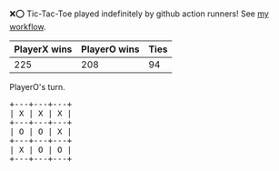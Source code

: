 :x::o: Tic-Tac-Toe played indefinitely by github action runners! See [my workflow](.github/workflows/play.yaml).

|PlayerX wins|PlayerO wins|Ties|
|-|-|-|
|225|208|94|

PlayerO's turn.

<pre>
+---+---+---+
| X | X | X |
+---+---+---+
| O | O | X |
+---+---+---+
| X | O | O |
+---+---+---+
</pre>